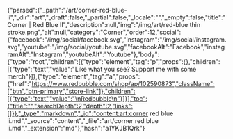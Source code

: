 {"parsed":{"_path":"/art/corner-red-blue-ii","_dir":"art","_draft":false,"_partial":false,"_locale":"","_empty":false,"title":"Corner | Red Blue II","description":null,"img":"/img/art/red-blue thin stroke.png","alt":null,"category":"Corner","order":12,"social":{"facebook":"/img/social/facebook.svg","instagram":"/img/social/instagram.svg","youtube":"/img/social/youtube.svg","facebookAlt":"Facebook","instagramAlt":"Instagram","youtubeAlt":"Youtube"},"body":{"type":"root","children":[{"type":"element","tag":"p","props":{},"children":[{"type":"text","value":"Like what you see? Support me with some merch"}]},{"type":"element","tag":"a","props":{"href":"https://www.redbubble.com/shop/ap/102590873","className":["btn","btn-primary","store-link"]},"children":[{"type":"text","value":"\nRedbubble\n"}]}],"toc":{"title":"","searchDepth":2,"depth":2,"links":[]}},"_type":"markdown","_id":"content:art:corner red blue ii.md","_source":"content","_file":"art/corner red blue ii.md","_extension":"md"},"hash":"a1YKJB1Qrk"}